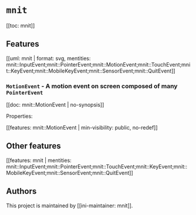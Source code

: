# `mnit`

[[toc: mnit]]

## Features

[[uml: mnit | format: svg, mentities: mnit::InputEvent;mnit::PointerEvent;mnit::MotionEvent;mnit::TouchEvent;mnit::KeyEvent;mnit::MobileKeyEvent;mnit::SensorEvent;mnit::QuitEvent]]

### `MotionEvent` - A motion event on screen composed of many `PointerEvent`

[[doc: mnit::MotionEvent | no-synopsis]]

Properties:

[[features: mnit::MotionEvent | min-visibility: public, no-redef]]

## Other features

[[features: mnit | mentities: mnit::InputEvent;mnit::PointerEvent;mnit::TouchEvent;mnit::KeyEvent;mnit::MobileKeyEvent;mnit::SensorEvent;mnit::QuitEvent]]

## Authors

This project is maintained by [[ini-maintainer: mnit]].
